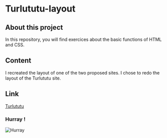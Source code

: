 # Turlututu-layout

## About this project
In this repository, you will find exercices about the basic functions of HTML and CSS.

## Content
I recreated the layout of one of the two proposed sites.
I chose to redo the layout of the Turlututu site.

## Link
[Turlututu](Turlututu-layout/turlututu)

### Hurray !

![Hurray](https://media.giphy.com/media/PXvCWUnmqVdks/giphy.gif)